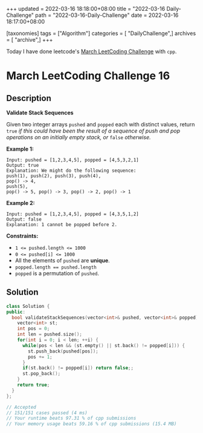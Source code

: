+++
updated = 2022-03-16 18:18:00+08:00
title = "2022-03-16 Daily-Challenge"
path = "2022-03-16-Daily-Challenge"
date = 2022-03-16 18:17:00+08:00

[taxonomies]
tags = ["Algorithm"]
categories = [ "DailyChallenge",]
archives = [ "archive",]
+++

Today I have done leetcode's [March LeetCoding Challenge](https://leetcode.com/problems/validate-stack-sequences/) with `cpp`.

<!-- more -->

# March LeetCoding Challenge 16

## Description

**Validate Stack Sequences**

Given two integer arrays `pushed` and `popped` each with distinct values, return `true` *if this could have been the result of a sequence of push and pop operations on an initially empty stack, or* `false` *otherwise.*

 

**Example 1:**

```
Input: pushed = [1,2,3,4,5], popped = [4,5,3,2,1]
Output: true
Explanation: We might do the following sequence:
push(1), push(2), push(3), push(4),
pop() -> 4,
push(5),
pop() -> 5, pop() -> 3, pop() -> 2, pop() -> 1
```

**Example 2:**

```
Input: pushed = [1,2,3,4,5], popped = [4,3,5,1,2]
Output: false
Explanation: 1 cannot be popped before 2.
```

 

**Constraints:**

- `1 <= pushed.length <= 1000`
- `0 <= pushed[i] <= 1000`
- All the elements of `pushed` are **unique**.
- `popped.length == pushed.length`
- `popped` is a permutation of `pushed`.

## Solution

``` cpp
class Solution {
public:
  bool validateStackSequences(vector<int>& pushed, vector<int>& popped) {
    vector<int> st;
    int pos = 0;
    int len = pushed.size();
    for(int i = 0; i < len; ++i) {
      while(pos < len && (st.empty() || st.back() != popped[i])) {
        st.push_back(pushed[pos]);
        pos += 1;
      }
      if(st.back() != popped[i]) return false;;
      st.pop_back();
    }
    return true;
  }
};

// Accepted
// 151/151 cases passed (4 ms)
// Your runtime beats 97.31 % of cpp submissions
// Your memory usage beats 59.16 % of cpp submissions (15.4 MB)
```
